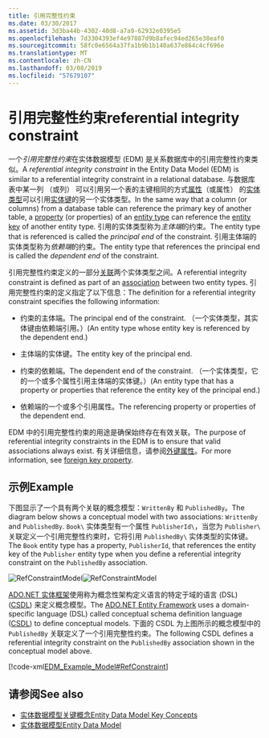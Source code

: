 ```yaml
---
title: 引用完整性约束
ms.date: 03/30/2017
ms.assetid: 3d3ba44b-4302-40d8-a7a9-62932e0395e5
ms.openlocfilehash: 7d3304393ef4e97887d9b8afec94ed265e38eaf0
ms.sourcegitcommit: 58fc0e6564a37fa1b9b1b140a637e864c4cf696e
ms.translationtype: MT
ms.contentlocale: zh-CN
ms.lasthandoff: 03/08/2019
ms.locfileid: "57679107"
---
```

# <a name="referential-integrity-constraint"></a><span data-ttu-id="68feb-102">引用完整性约束</span><span class="sxs-lookup"><span data-stu-id="68feb-102">referential integrity constraint</span></span>
<span data-ttu-id="68feb-103">一个*引用完整性约束*在实体数据模型 (EDM) 是关系数据库中的引用完整性约束类似。</span><span class="sxs-lookup"><span data-stu-id="68feb-103">A *referential integrity constraint* in the Entity Data Model (EDM) is similar to a referential integrity constraint in a relational database.</span></span> <span data-ttu-id="68feb-104">与数据库表中某一列 （或列） 可以引用另一个表的主键相同的方式[属性](../../../../docs/framework/data/adonet/property.md)（或属性） 的[实体类型](../../../../docs/framework/data/adonet/entity-type.md)可以引用[实体键](../../../../docs/framework/data/adonet/entity-key.md)的另一个实体类型。</span><span class="sxs-lookup"><span data-stu-id="68feb-104">In the same way that a column (or columns) from a database table can reference the primary key of another table, a [property](../../../../docs/framework/data/adonet/property.md) (or properties) of an [entity type](../../../../docs/framework/data/adonet/entity-type.md) can reference the [entity key](../../../../docs/framework/data/adonet/entity-key.md) of another entity type.</span></span> <span data-ttu-id="68feb-105">引用的实体类型称为*主体端*的约束。</span><span class="sxs-lookup"><span data-stu-id="68feb-105">The entity type that is referenced is called the *principal end* of the constraint.</span></span> <span data-ttu-id="68feb-106">引用主体端的实体类型称为*依赖端*的约束。</span><span class="sxs-lookup"><span data-stu-id="68feb-106">The entity type that references the principal end is called the *dependent end* of the constraint.</span></span>  
  
 <span data-ttu-id="68feb-107">引用完整性约束定义的一部分[关联](../../../../docs/framework/data/adonet/association-type.md)两个实体类型之间。</span><span class="sxs-lookup"><span data-stu-id="68feb-107">A referential integrity constraint is defined as part of an [association](../../../../docs/framework/data/adonet/association-type.md) between two entity types.</span></span> <span data-ttu-id="68feb-108">引用完整性约束的定义指定了以下信息：</span><span class="sxs-lookup"><span data-stu-id="68feb-108">The definition for a referential integrity constraint specifies the following information:</span></span>  
  
-   <span data-ttu-id="68feb-109">约束的主体端。</span><span class="sxs-lookup"><span data-stu-id="68feb-109">The principal end of the constraint.</span></span> <span data-ttu-id="68feb-110">（一个实体类型，其实体键由依赖端引用。）</span><span class="sxs-lookup"><span data-stu-id="68feb-110">(An entity type whose entity key is referenced by the dependent end.)</span></span>  
  
-   <span data-ttu-id="68feb-111">主体端的实体键。</span><span class="sxs-lookup"><span data-stu-id="68feb-111">The entity key of the principal end.</span></span>  
  
-   <span data-ttu-id="68feb-112">约束的依赖端。</span><span class="sxs-lookup"><span data-stu-id="68feb-112">The dependent end of the constraint.</span></span> <span data-ttu-id="68feb-113">（一个实体类型，它的一个或多个属性引用主体端的实体键。）</span><span class="sxs-lookup"><span data-stu-id="68feb-113">(An entity type that has a property or properties that reference the entity key of the principal end.)</span></span>  
  
-   <span data-ttu-id="68feb-114">依赖端的一个或多个引用属性。</span><span class="sxs-lookup"><span data-stu-id="68feb-114">The referencing property or properties of the dependent end.</span></span>  
  
 <span data-ttu-id="68feb-115">EDM 中的引用完整性约束的用途是确保始终存在有效关联。</span><span class="sxs-lookup"><span data-stu-id="68feb-115">The purpose of referential integrity constraints in the EDM is to ensure that valid associations always exist.</span></span> <span data-ttu-id="68feb-116">有关详细信息，请参阅[外键属性](../../../../docs/framework/data/adonet/foreign-key-property.md)。</span><span class="sxs-lookup"><span data-stu-id="68feb-116">For more information, see [foreign key property](../../../../docs/framework/data/adonet/foreign-key-property.md).</span></span>  
  
## <a name="example"></a><span data-ttu-id="68feb-117">示例</span><span class="sxs-lookup"><span data-stu-id="68feb-117">Example</span></span>  
 <span data-ttu-id="68feb-118">下图显示了一个具有两个关联的概念模型：`WrittenBy` 和 `PublishedBy`。</span><span class="sxs-lookup"><span data-stu-id="68feb-118">The diagram below shows a conceptual model with two associations: `WrittenBy` and `PublishedBy`.</span></span> <span data-ttu-id="68feb-119">
  `Book\` 实体类型有一个属性 `PublisherId\`，当您为 `Publisher\` 关联定义一个引用完整性约束时，它将引用 `PublishedBy\` 实体类型的实体键。</span><span class="sxs-lookup"><span data-stu-id="68feb-119">The `Book` entity type has a property, `PublisherId`, that references the entity key of the `Publisher` entity type when you define a referential integrity constraint on the `PublishedBy` association.</span></span>  
  
 <span data-ttu-id="68feb-120">![RefConstraintModel](./media/referential-integrity-constraint/reference-constraint-model.gif "引用约束模型的示例")</span><span class="sxs-lookup"><span data-stu-id="68feb-120">![RefConstraintModel](./media/referential-integrity-constraint/reference-constraint-model.gif "Example of a referential constraint model")</span></span>  
  
 <span data-ttu-id="68feb-121">[ADO.NET 实体框架](../../../../docs/framework/data/adonet/ef/index.md)使用称为概念性架构定义语言的特定于域的语言 (DSL) ([CSDL](../../../../docs/framework/data/adonet/ef/language-reference/csdl-specification.md)) 来定义概念模型。</span><span class="sxs-lookup"><span data-stu-id="68feb-121">The [ADO.NET Entity Framework](../../../../docs/framework/data/adonet/ef/index.md) uses a domain-specific language (DSL) called conceptual schema definition language ([CSDL](../../../../docs/framework/data/adonet/ef/language-reference/csdl-specification.md)) to define conceptual models.</span></span> <span data-ttu-id="68feb-122">下面的 CSDL 为上图所示的概念模型中的 `PublishedBy` 关联定义了一个引用完整性约束。</span><span class="sxs-lookup"><span data-stu-id="68feb-122">The following CSDL defines a referential integrity constraint on the `PublishedBy` association shown in the conceptual model above.</span></span>  
  
 [!code-xml[EDM_Example_Model#RefConstraint](../../../../samples/snippets/xml/VS_Snippets_Data/edm_example_model/xml/books4.edmx#refconstraint)]  
  
## <a name="see-also"></a><span data-ttu-id="68feb-123">请参阅</span><span class="sxs-lookup"><span data-stu-id="68feb-123">See also</span></span>
- [<span data-ttu-id="68feb-124">实体数据模型关键概念</span><span class="sxs-lookup"><span data-stu-id="68feb-124">Entity Data Model Key Concepts</span></span>](../../../../docs/framework/data/adonet/entity-data-model-key-concepts.md)
- [<span data-ttu-id="68feb-125">实体数据模型</span><span class="sxs-lookup"><span data-stu-id="68feb-125">Entity Data Model</span></span>](../../../../docs/framework/data/adonet/entity-data-model.md)
